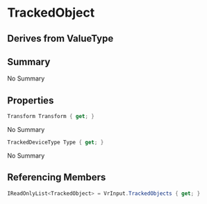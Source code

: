 # TrackedObject

## Derives from ValueType

## Summary

No Summary
## Properties

```c#
Transform Transform { get; } 
```
No Summary
```c#
TrackedDeviceType Type { get; } 
```
No Summary
## Referencing Members

```c#
IReadOnlyList<TrackedObject> = VrInput.TrackedObjects { get; } 
```
